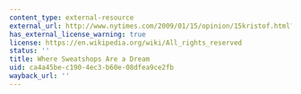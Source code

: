 ```yaml
---
content_type: external-resource
external_url: http://www.nytimes.com/2009/01/15/opinion/15kristof.html?_r=0
has_external_license_warning: true
license: https://en.wikipedia.org/wiki/All_rights_reserved
status: ''
title: Where Sweatshops Are a Dream
uid: ca4a45be-c190-4ec3-b60e-08dfea9ce2fb
wayback_url: ''
---
```

